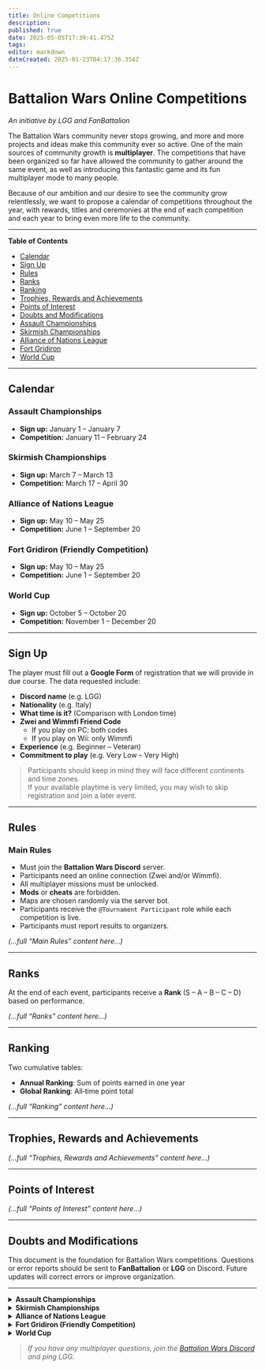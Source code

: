 ```yaml
---
title: Online Competitions
description: 
published: true
date: 2025-05-05T17:39:41.475Z
tags: 
editor: markdown
dateCreated: 2025-01-23T04:17:36.354Z
---
```


# Battalion Wars Online Competitions  
*An initiative by LGG and FanBattalion*

The Battalion Wars community never stops growing, and more and more projects and ideas make this community ever so active. One of the main sources of community growth is **multiplayer**. The competitions that have been organized so far have allowed the community to gather around the same event, as well as introducing this fantastic game and its fun multiplayer mode to many people.

Because of our ambition and our desire to see the community grow relentlessly, we want to propose a calendar of competitions throughout the year, with rewards, titles and ceremonies at the end of each competition and each year to bring even more life to the community.

---


**Table of Contents**
 
- [Calendar](#calendar)  
- [Sign Up](#sign-up)  
- [Rules](#rules)  
- [Ranks](#ranks)  
- [Ranking](#ranking)  
- [Trophies, Rewards and Achievements](#trophies-rewards-and-achievements)  
- [Points of Interest](#points-of-interest)  
- [Doubts and Modifications](#doubts-and-modifications)  
- [Assault Championships](#assault-championships)  
- [Skirmish Championships](#skirmish-championships)  
- [Alliance of Nations League](#alliance-of-nations-league)  
- [Fort Gridiron](#fort-gridiron)  
- [World Cup](#world-cup)  

---

## Calendar

### Assault Championships
- **Sign up:** January 1 – January 7  
- **Competition:** January 11 – February 24  

### Skirmish Championships
- **Sign up:** March 7 – March 13  
- **Competition:** March 17 – April 30  

### Alliance of Nations League
- **Sign up:** May 10 – May 25  
- **Competition:** June 1 – September 20  

### Fort Gridiron (Friendly Competition)
- **Sign up:** May 10 – May 25  
- **Competition:** June 1 – September 20  

### World Cup
- **Sign up:** October 5 – October 20  
- **Competition:** November 1 – December 20  

---

## Sign Up

The player must fill out a **Google Form** of registration that we will provide in due course. The data requested include:

- **Discord name** (e.g. LGG)  
- **Nationality** (e.g. Italy)  
- **What time is it?** (Comparison with London time)  
- **Zwei and Wimmfi Friend Code**  
  - If you play on PC: both codes  
  - If you play on Wii: only Wimmfi  
- **Experience** (e.g. Beginner – Veteran)  
- **Commitment to play** (e.g. Very Low – Very High)  

> Participants should keep in mind they will face different continents and time zones.  
> If your available playtime is very limited, you may wish to skip registration and join a later event.

---

## Rules

### Main Rules

- Must join the **Battalion Wars Discord** server.  
- Participants need an online connection (Zwei and/or Wimmfi).  
- All multiplayer missions must be unlocked.  
- **Mods** or **cheats** are forbidden.  
- Maps are chosen randomly via the server bot.  
- Participants receive the `@Tournament Participant` role while each competition is live.  
- Participants must report results to organizers.

*(…full “Main Rules” content here…)*

---

## Ranks

At the end of each event, participants receive a **Rank** (S – A – B – C – D) based on performance.

*(…full “Ranks” content here…)*

---

## Ranking

Two cumulative tables:

- **Annual Ranking**: Sum of points earned in one year  
- **Global Ranking**: All‑time point total  

*(…full “Ranking” content here…)*

---

## Trophies, Rewards and Achievements

*(…full “Trophies, Rewards and Achievements” content here…)*

---

## Points of Interest

*(…full “Points of Interest” content here…)*

---

## Doubts and Modifications

This document is the foundation for Battalion Wars competitions. Questions or error reports should be sent to **FanBattalion** or **LGG** on Discord. Future updates will correct errors or improve organization.

---



<details id="assault-championships">
<summary><strong>Assault Championships</strong></summary>

*Content sourced from **2. Assault Championships.pdf* :contentReference[oaicite:0]{index=0}:contentReference[oaicite:1]{index=1}

### 1. Sign Up

The registration window runs **January 1 – January 7**.

- Registration via Google Form. Provide:
  - **Discord Name** (e.g. LGG)  
  - **Country** (e.g. Italy)  
  - **Local Time** (compare to London time)  
  - **Zwei and Wimmfi** (see Main Rules for exceptions)  
  - **Experience** (Beginner – Veteran)  
  - **Commitment to play** (Very Low – Very High)  
- Late sign‑ups (after January 7) will **not** be admitted.  
- To withdraw, message **FanBattalion** or **LGG** (consequences per Main Rules).

### 2. Duration and Dates

- **Competition Period:** January 11 – February 24  
- May end early if all battles complete before the deadline.

### 3. Championship Format

The Championships use a **League** format with two phases:

#### First Phase

- Participants split into one or more groups (see “Group Formation”).  
- Duration:
  - **Single group:** January 11 – February 24  
  - **Multiple groups:** January 11 – February 10  

#### Final 4 (multi‑group only)

- Top players from each group advance to a four‑player mini‑league.  
- Duration: February 11 – February 24  
- Can begin as soon as four players mathematically qualify.

### 4. Group Formation

- **1–3 players:** competition cancelled (too few).  
- **4–9 players:** single group (all in Group A).  
- **10–19 players:** two groups (A & B, max 10 each); top 2 from each advance.  
- **20–40 players:** four groups (A–D, max 10 each); top 1 from each advances.  
- **>40 players:** groups determined by organizers.

**Formation procedure:**
1. Separate players by existing **Rank** (S – D) vs **No Rank**.  
2. Draw order: S → A → B → C → D → No Rank.  
3. Exception: high‑skill unranked may be placed in S/A to balance groups.

### 5. Battles

- **3 Assault maps** per opponent → **6 battles** (each player attacks and defends once on each map).  
- Maps chosen at random by the Discord Bot.  
- No map repeats against the same opponent.

**Tiebreaker criteria for advancement:**
1. Player with **more battles played** advances.  
2. If still tied, player with **more head‑to‑head wins** advances.  
3. If still tied, a **Skirmish** tiebreaker is played.  
4. If tiebreaker cannot occur, a **random draw** decides.

### 6. Scoring

- **Victory:** 3 points  
- **Defeat:** 0 points

### 7. Main Rules

For full rules (Basic Rules, Map Rules, Abandonments, Connection Issues, etc.), see the **Battalion Wars Online Competitions** master document in Discord’s Google Drive. :contentReference[oaicite:2]{index=2}:contentReference[oaicite:3]{index=3}

### 8. Trophies & Rewards

- **Gold, Silver & Bronze Medals:** 1st–3rd in Final 4  
- **Final 4 Medal:** all Final 4 participants  
- **Breakthrough Player**, **Promising Player**, **Best Game**, **Best Moment**: organizer‑chosen awards

### 9. Questions

If you have any questions, complaints, or bug reports, contact **FanBattalion** or **LGG**. Organizers will resolve all situations not explicitly covered by the rules.

</details>


</details>

<details id="skirmish-championships">
<summary><strong>Skirmish Championships</strong></summary>

*Content sourced from **3. Skirmish Championships.pdf** :contentReference[oaicite:0]{index=0}:contentReference[oaicite:1]{index=1}*

### 1. Sign Up

- **Registration window:** March 7 – March 13  
- **Registration via Google Form.** Provide:
  - **Discord Name** (e.g. LGG)  
  - **Country** (e.g. Italy)  
  - **Local Time** (compare to London time)  
  - **Zwei and Wimmfi** (see Main Rules for exceptions)  
  - **Experience** (Beginner – Veteran)  
  - **Commitment to play** (Very Low – Very High)  
- Late sign‑ups (after March 13) are **not** admitted.  
- To withdraw, message **FanBattalion** or **LGG** (consequences per Main Rules).

### 2. Duration and Dates

- **Competition Period:** March 17 – April 30  
- May end early if all participants complete battles before the deadline.

### 3. Championship Format

The Skirmish Championships use a **League** format with two phases:

#### First Phase
- Participants split into one or more groups (see “Group Formation”).  
- **Duration:** March 17 – April 15  

#### Final 4
- Top players from the First Phase advance to a four‑player mini‑league.  
- **Duration:** April 16 – April 30 (can start as soon as four players mathematically qualify).

### 4. Group Formation

#### Group Sizes
- **1–3 players:** Competition canceled (too few).  
- **4–9 players:** Single group (Group A); top 4 advance to Final 4.  
- **10–19 players:** Two groups (A & B, max 10 each); top 2 from each advance.  
- **20–40 players:** Four groups (A–D, max 10 each); top 1 from each advances.  
- **>40 players:** Distribution handled by organizers.

#### Formation Procedure
1. **Divide** participants into:
   - **Ranked** (S–D), grouped by last obtained rank.  
   - **Unranked** (never participated).  
2. **Draw order:** S → A → B → C → D → No Rank.  
3. **Exception:** Highly skilled unranked may be placed in S/A to balance groups.

### 5. Battles

- **3 Skirmish maps** per opponent → **6 battles** total.  
  - Each player uses each nation on each map.  
  - Maps chosen randomly by the Discord Bot.  
  - No map repeats against the same opponent.  

**Tiebreaker Criteria:**
1. Player with **more battles played** advances.  
2. If tied, player with **more head‑to‑head wins** advances.  
3. If still tied (3‑3), play a **Skirmish** tiebreaker.  
4. If tiebreaker cannot occur or is delayed, a

</details>

<details id="alliance-of-nations-league">
<summary><strong>Alliance of Nations League</strong></summary>

*Content sourced from **4. Alliance of Nations.pdf** :contentReference[oaicite:0]{index=0}:contentReference[oaicite:1]{index=1}*

### 1. Sign Up
- **Registration window:** May 10 – May 25  
- **Maximum participants:** 18 (priority to early registrants and past competitors)  
- **Registration via Google Form:** link published on Discord. Provide:
  - **Discord Name** (e.g. LGG)  
  - **Country** (e.g. Italy)  
  - **Local Time** (compare to London time)  
  - **Zwei and Wimmfi** (see Main Rules for exceptions)  
  - **Nation preferences** (rank order of all six nations)  
  - **Experience** (Beginner – Veteran)  
  - **Commitment** (Very Low – Very High)  
- **Late sign‑ups** (after May 25) **are not** admitted.  
- **Withdrawals:** contact **FanBattalion** or **LGG** (see Main Rules for consequences).

### 2. Duration and Dates
- **Competition period:** June 1 – September 20  
- May end early if all participants complete their battles before the deadline.

### 3. League Format
- Single‑group **League**: all participants play each other once.  
- **3 players:** competition canceled.  
- **4–18 players:** one league table.  
- **> 18 players:** not permitted.

### 4. Teams (Complementary)
- **6 teams**, one per Battalion Wars nation.  
- **Team size:** 1 captain + up to 2 players (max 3 per team).  
- **Total roster:** 6 captains + up to 12 additional players (max 18 participants).

#### Captains
- The top 6 players in the **Global Ranking** (combined results from 2024’s Alliance, World Cup, Assault ’25 & Skirmish ’25) become captains.  
- If a top‑6 player declines, the next highest‐ranked player is chosen.  
- Rankings live in the “Hall of Fame” Drive folder.

#### Nation Selection
1. **Captains pick** in rank order (1st ranked → 6th).  
2. **Players pick** in registration order.  
3. If a chosen nation is full, assign the next preference on that player’s list.  
4. Repeat until all roster spots are filled.

> **Example:** If your preferences are Solar Empire → Tundra → Iron Legion → … and Solar Empire is full, you’re placed in Tundra; if Tundra is also full, you go to Iron Legion, etc.

### 5. Battles
- **6 battles** per opponent:
  - **Assault maps:** 2 maps × 2 roles (attack/defend) = 4 battles  
    - Randomly chosen by Discord Bot; no repeats vs. same opponent.  
  - **Skirmish map:** 1 map × 2 nations = 2 battles  
    - Each player uses each nation once; map chosen randomly.

### 6. Scoring
- **Individual Table:**
  - Victory = 3 points  
  - Defeat  = 0 points  
- **Team Table:** if team sizes differ, organizers mathematically equalize points.

### 7. Main Rules
See the **Battalion Wars Online Competitions** master document (Google Drive) for:
- Basic Rules  
- Recommendations  
- Map Rules  
- Pending Battles  
- Abandonments & Surrenders  
- Controversies  
- “Quick Change”  
- Connection Issues  
…and more. :contentReference[oaicite:2]{index=2}:contentReference[oaicite:3]{index=3}

### 8. Trophies & Rewards
- **Individual Medals:** Gold/Silver/Bronze for 1st–3rd place  
- **Team Medals:** Gold/Silver/Bronze for top 3 nations  
- **Breakthrough Player/Team:** Most surprising performance  
- **Promising Player:** Greatest potential  
- **Best Game:** Voted from submitted recordings  
- **Best Moment:** Voted from submitted clips

### 9. Questions
For any questions, issues, complaints, or bug reports, contact **FanBattalion** or **LGG**. Organizers will resolve any situation not explicitly covered by these rules.

**Organizers:** FanBattalion & LGG  
**GOOD LUCK AND HAVE FUN**  
**SEE YOU IN BATTALION WARS… GLORY AWAITS YOU**

</details>


</details>

<details id="fort-gridiron">
<summary><strong>Fort Gridiron (Friendly Competition)</strong></summary>

*Content sourced from **6. Fort Gridiron.pdf** :contentReference[oaicite:0]{index=0}:contentReference[oaicite:1]{index=1}*

### 1. What is Fort Gridiron?
Pay attention, Commander! Fort Gridiron is the training camp for Western Frontier soldiers—you can see it at the entrance to Fort in Mission 1 of Battalion Wars 1. We’ve turned Fort Gridiron into a **Friendly Competition** designed to prepare newcomers: only players with a very low rank in official competitions or brand‑new multiplayer participants may enter.  
There is only one award, no achievements, and only basic statistics. Once you reach a sufficient level, you’ll become ineligible—don’t panic, Commander! It means you’re already a veteran.

### 2. Who can participate?
Only players who meet **one** of the following:
- Have participated in a competition, hold a low rank (S–D), and have a low level of playability  
- Have never participated and have a low level of playability  
- Organizers may admit low‑skill players with an existing rank (S–D) at their discretion

### 3. Sign Up
- **Registration window:** May 10 – May 25  
- **Via Google Form:** link published on Discord  
- Provide:
  - **Discord Name** (e.g. LGG)  
  - **Country** (e.g. Italy)  
  - **Local Time** (compare to London time)  
  - **Zwei and Wimmfi Friend Codes** (see Main Rules for exceptions)  
  - **Experience in competitions** (Yes/No)  
  - **Commitment to play** (Very Low – Very High)  
- Late sign‑ups (after May 25) are **not** admitted  
- To withdraw, message **FanBattalion** or **LGG** (consequences per Main Rules)

### 4. Duration and Dates
- **Competition period:** June 1 – September 20  
- May end early if all participants complete their battles before the deadline

### 5. “Friendly Competition” Format
League format with group structure based on number of participants:
- **1–3 players:** Competition canceled (insufficient players)  
- **4–15 players:** Single group (Group A) with all participants  
- **16–30 players:** Two groups (A & B, max 15 each)  
- **31–45 players:** Three groups (A–C, max 15 each)  
- **>45 players:** Grouping determined by organizers  
- Group assignments are completely random

### 6. Battles
Each pair of participants plays **6 battles**:
- **Assault maps:** 2 maps × attacker/defender → 4 battles  
  - Each player attacks and defends once on each map  
  - Maps chosen randomly by the Discord Bot  
  - **No map repeats** against the same opponent  
- **Skirmish map:** 1 map × 2 nations → 2 battles  
  - Each player uses each nation once  
  - Map chosen randomly by the Discord Bot

### 7. Scoring
- **Victory:** 3 points  
- **Defeat:** 0 points

### 8. Main Rules
Refer to the **Battalion Wars Online Competitions** master document (Google Drive) for:
- Basic Rules  
- Recommendations  
- Pending Battles  
- Map Rules  
- Abandonments & Surrenders  
- Controversies  
- “Quick Change”  
- Connection Issues  
… and more :contentReference[oaicite:2]{index=2}:contentReference[oaicite:3]{index=3}

### 9. Rewards
No direct prizes or rewards.  
**Rookie of the Year \<year\>:** Awarded at the “Battalion Wars Awards” to the player finishing 1st on the Fort Gridiron leaderboard.

### 10. Questions
For questions, problems, complaints, or bug reports, contact **FanBattalion** or **LGG**. Organizers will resolve any situation not covered by these rules.

---

**Organizers:** FanBattalion & LGG  
*GOOD LUCK AND HAVE FUN*  
*SEE YOU IN BATTALION WARS … GLORY AWAITS YOU…*

</details>

<details id="world-cup">
<summary><strong>World Cup</strong></summary>

*Content sourced from **5. World Cup.pdf** :contentReference[oaicite:0]{index=0}:contentReference[oaicite:1]{index=1}*

### 1. Sign Up

- **Registration window:** October 5 – October 20  
- **Registration via Google Form:** link will be published on Discord. Required details:
  - **Discord Name** (e.g., LGG)  
  - **Country** (e.g., Italy)  
  - **Local Time** (compare to London time)  
  - **Zwei and Wimmfi** (see Main Rules for exceptions)  
  - **Experience** (Beginner – Veteran)  
  - **Commitment to play** (Very Low – Very High)  
- Late registrations (after October 20) are **not** admitted.  
- To withdraw, contact **LGG** or **FanBattalion** (see Main Rules for consequences).

### 2. Duration and Dates

- **Competition period:** November 1 – December 20  
- May end early if all participants complete their battles before the deadline.

### 3. Tournament Format

The World Cup uses a **two‑phase tournament**:

#### Group Stage

- **Duration:** November 1 – November 30  
- Participants are divided into groups (see Section 4) and play a **round‑robin** within each group.  
- Top players from each group advance to the Knockout Stage.

#### Knockout Stage

- **Duration:** December 1 – December 20 (or immediately after Group Stage if it ends early)  
- **Single‑elimination bracket.**  
- Losing a match results in elimination; winners advance to the next round.

### 4. Group Formation

#### Group Sizes

- **3 participants:** competition canceled (insufficient players).  
- **4–7 participants:** 1 group (Group A, max 7); top 4 advance.  
- **8–15 participants:** 2 groups:
  - **Group A:** max 8; top 4 advance.  
  - **Group B:** max 7; top 4 advance.  
- **16–24 participants:** 4 groups:
  - **Groups A–D:** each max 6; top 4 from each advance.  
- **> 24 participants:** grouping determined by organizers.

#### Formation Procedure

1. **Ranked players** (S–D) grouped by last obtained rank.  
2. **Unranked players** (no prior participation).  
3. **Draw order:** S → A → B → C → D → No Rank.  
4. **Exception:** high‑skill unranked may be placed into S/A to balance skill levels.

### 5. Battles

#### Group Stage Battles

- **3 Assault maps per opponent → 6 Battles.**  
- Each player attacks and defends once on each map.  
- Maps chosen at random by the Discord Bot; **no repeats vs. same opponent**.  
- **Tiebreakers** (for advancement):
  1. More battles played advances.  
  2. If tied, more head‑to‑head wins advances.  
  3. If still tied (3–3), play a Skirmish tiebreaker.  
  4. If tiebreaker is unplayable or delayed, a random draw decides.

#### Knockout Stage Battles

- **3 Skirmish maps per opponent → 6 Battles.**  
- Each player uses each nation once per map.  
- Maps chosen at random; **no repeats vs. same opponent**.  
- **Tiebreakers**:
  1. Sum of map points decides if tied 3–3.  
  2. If still tied, play a final Skirmish tiebreaker.  
  3. Persistent ties or disputes → contact **LGG** or **FanBattalion**.  
  4. Chronic delays: organizers may enforce actions.

### 6. Scoring

- **Group Stage:** Victory = 3 points; Defeat = 0 points.  
- **Knockout Stage:**  
  - Winner of the match advances.  
  - **Tie (3–3):** compare total map points; if still tied, play a final Skirmish.  
  - **Surrender:** results in a 300–0 point loss for the surrendering player.

### 7. Main Rules

Refer to the **Battalion Wars Online Competitions** master document (Google Drive) for:
- Basic Rules  
- Recommendations  
- Map Rules  
- Abandonments & Surrenders  
- Controversies  
- “Quick Change”  
- Connection Issues  
… and more :contentReference[oaicite:2]{index=2}:contentReference[oaicite:3]{index=3}

### 8. Trophies & Rewards

- **Gold/Silver/Bronze medals** for Champion, Finalist, and Third Place.  
- **Breakthrough Player:** most surprising performance.  
- **Promising Player:** greatest potential.  
- **Best Game:** voted from submitted recordings.  
- **Best Moment:** voted from highlighted clips.  
- **Reminder PDF image** awarded to all participants and top 3 finishers.

### 9. Questions

For any questions, issues, complaints, or bug reports, contact **LGG** or **FanBattalion**.  
Organizers will resolve any situation not explicitly covered by these rules.

**Organizers:** FanBattalion & LGG  
**GOOD LUCK AND HAVE FUN—GLORY AWAITS YOU!**

</details>

> *If you have any multiplayer questions, join the [Battalion Wars Discord](https://discord.gg/aPvrTsDARJ) and ping LGG.*













